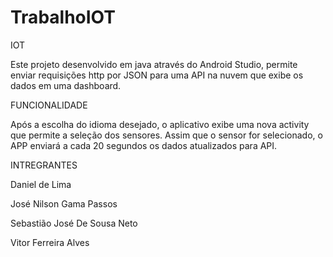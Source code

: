 # TrabalhoIOT

IOT

Este projeto desenvolvido em java através do Android Studio, permite enviar requisições http por JSON para uma API na nuvem que exibe os dados em uma dashboard.

FUNCIONALIDADE

Após a escolha do idioma desejado, o aplicativo exibe uma nova activity que permite a seleção dos sensores.
Assim que o sensor for selecionado, o APP enviará a cada 20 segundos os dados atualizados para API.

INTREGRANTES

Daniel de Lima

José Nilson Gama Passos

Sebastião José De Sousa Neto

Vitor Ferreira Alves
